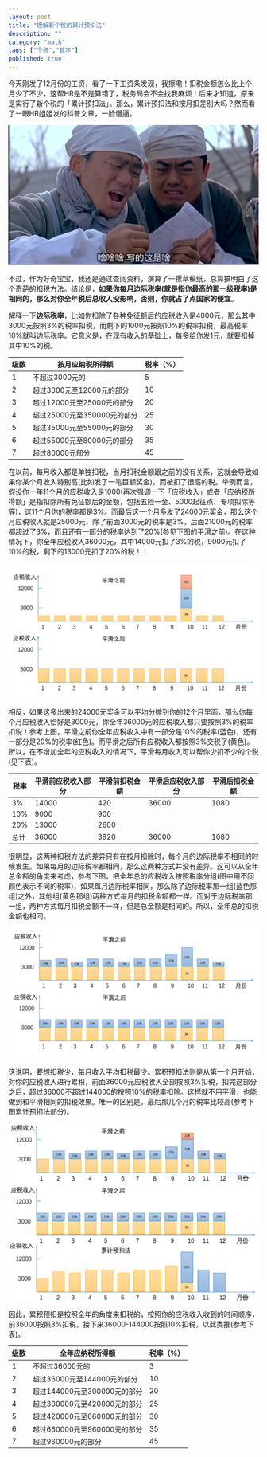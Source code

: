 ```yaml
---
layout: post
title: "理解新个税的累计预扣法"
description: ""
category: "math"
tags: ["个税","数学"]
published: true
---
```


今天刚发了12月份的工资，看了一下工资条发现，我擦嘞！扣税金额怎么比上个月少了不少，这帮HR是不是算错了，税务局会不会找我麻烦！后来才知道，原来是实行了新个税的「累计预扣法」。那么，累计预扣法和按月扣差别大吗？然而看了一眼HR姐姐发的科普文章，一脸懵逼。

![啥啥啥](/assets/images/sha-sha-sha.jpg)

不过，作为好奇宝宝，我还是通过查阅资料，演算了一摞草稿纸，总算搞明白了这个奇葩的扣税方法。结论是，**如果你每月边际税率(就是指你最高的那一级税率)是相同的，那么对你全年税后总收入没影响，否则，你就占了点国家的便宜**。

解释一下**边际税率**，比如你扣除了各种免征额后的应税收入是4000元，那么其中3000元按照3%的税率扣税，而剩下的1000元按照10%的税率扣税，最高税率10%就叫边际税率。它意义是，在现有收入的基础上，每多给你发1元，就要扣掉其中10%的税。

| 级数 | 按月应纳税所得额     | 税率（%） |
| ---- | ---------------------------- | --------- |
| 1    | 不超过3000元的         | 5         |
| 2    | 超过3000元至12000元的部分 | 10        |
| 3    | 超过12000元至25000元的部分 | 20        |
| 4    | 超过25000元至350000元的部分 | 25        |
| 5    | 超过35000元至55000元的部分     | 30        |
| 6    | 超过55000元至80000元的部分     | 35        |
| 7    | 超过80000元部分               | 45        |

在以前，每月收入都是单独扣税，当月扣税金额跟之前的没有关系，这就会导致如果你某个月收入特别高(比如发了一笔巨额奖金)，而被扣了很高的税。举例而言，假设你一年11个月的应税收入是1000(再次强调一下「应税收入」或者「应纳税所得额」是指扣除所有免征额后的金额，包括五险一金、5000起征点、专项扣除等等)，这11个月你的税率都是3%。而最后这一个月多发了24000元奖金，那么这个月应税收入就是25000元，除了前面3000元的税率是3%，后面21000元的税率都超过了3%，而且还有一部分的税率达到了20%(参见下图的平滑之前)。在这种情况下，你全年应税收入36000元，其中14000元扣了3%的税，9000元扣了10%的税，剩下的13000元扣了20%的税！！

![平滑前后](/assets/images/tax-compare.png)

相反，如果这多出来的24000元奖金可以平均分摊到你的12个月里面，那么你每个月应税收入恰好是3000元，你全年36000元的应税收入都只要按照3%的税率扣税！参考上图，平滑之前你全年应税收入中有一部分是10%的税率(蓝色)，还有一部分是20%的税率(红色)。而平滑之后所有应税收入都按照3%交税了(黄色)。所以，在不增加全年的应税收入的情况下，平滑每月收入可以帮你少扣不少的个税(见下表)。

| 税率 | 平滑前应税收入部分 | 平滑前扣税金额 | 平滑后应税收入部分 | 平滑后扣税金额 |
| ---- | ------------------ | -------------- | ------------------ | -------------- |
| 3%   | 14000              | 420            | 36000              | 1080           |
| 10%  | 9000               | 900            |                    |                |
| 20%  | 13000              | 2600           |                    |                |
| 总计 | 36000              | 3920           | 36000              | 1080           |

很明显，这两种扣税方法的差异只有在按月扣除时，每个月的边际税率不相同的时候发生。如果每月的边际税率都相同，那么这两种方式并没有差异。这可以从全年总金额的角度来考虑，参考下图，把全年总的应税收入按照税率分组(图中用不同颜色表示不同的税率)，如果每月边际税率相同，那么除了边际税率那一组(蓝色那组)之外，其他组(黄色那组)两种方式每月的扣税金额都一样。而对于边际税率那一组，两种方式每月扣税金额不一样，但是总金额是相同的。所以，全年总的扣税金额也相同。

![平滑前后](/assets/images/tax-compare2.png)

这说明，要想扣税少，每月收入平均扣税最少。累积预扣法则是从第一个月开始，对你的应税收入进行累积，前面36000元应税收入全部按照3%扣税，扣完这部分之后，超过36000不超过144000的按照10%的税率扣除。这样就不用平滑，也能做到和平滑相同的扣税效果。唯一的区别是，最后那几个月的税率比较高(参考下图累计预扣法部分)。

![累计预扣法](/assets/images/cum-tax.png)

因此，累积预扣是按照全年的角度来扣税的，按照你的应税收入收到的时间顺序，前36000按照3%扣税，接下来36000-144000按照10%扣税，以此类推(参考下表)。

| 级数 | 全年应纳税所得额     | 税率（%） |
| ---- | ---------------------------- | --------- |
| 1    | 不超过36000元的         | 3         |
| 2    | 超过36000元至144000元的部分 | 10        |
| 3    | 超过144000元至300000元的部分 | 20        |
| 4    | 超过300000元至420000元的部分 | 25        |
| 5    | 超过420000元至660000元的部分 | 30        |
| 6    | 超过660000元至960000元的部分 | 35        |
| 7    | 超过960000元的部分     | 45        |
